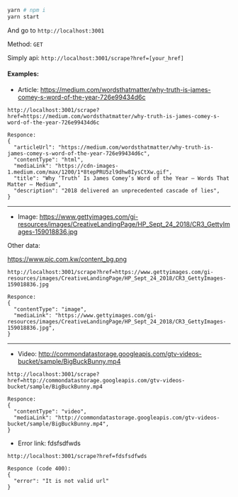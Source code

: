 ```bash
yarn # npm i
yarn start
```
And go to `http://localhost:3001`

Method: `GET`

Simply api:  `http://localhost:3001/scrape?href=[your_href]`

#### Examples:

- Article: https://medium.com/wordsthatmatter/why-truth-is-james-comey-s-word-of-the-year-726e99434d6c
```
http://localhost:3001/scrape?href=https://medium.com/wordsthatmatter/why-truth-is-james-comey-s-word-of-the-year-726e99434d6c

Responce:
{
  "articleUrl": "https://medium.com/wordsthatmatter/why-truth-is-james-comey-s-word-of-the-year-726e99434d6c",
  "contentType": "html",
  "mediaLink": "https://cdn-images-1.medium.com/max/1200/1*8tepPRU5zl9dhw8IysCtXw.gif",
  "title": "Why ‘Truth’ Is James Comey’s Word of the Year – Words That Matter – Medium",
  "description": "2018 delivered an unprecedented cascade of lies",
}
```
---
- Image: https://www.gettyimages.com/gi-resources/images/CreativeLandingPage/HP_Sept_24_2018/CR3_GettyImages-159018836.jpg

Other data:

https://www.pic.com.kw/content_bg.png
```
http://localhost:3001/scrape?href=https://www.gettyimages.com/gi-resources/images/CreativeLandingPage/HP_Sept_24_2018/CR3_GettyImages-159018836.jpg

Responce:
{
  "contentType": "image",
  "mediaLink": "https://www.gettyimages.com/gi-resources/images/CreativeLandingPage/HP_Sept_24_2018/CR3_GettyImages-159018836.jpg",
}
```
---
- Video: http://commondatastorage.googleapis.com/gtv-videos-bucket/sample/BigBuckBunny.mp4
```
http://localhost:3001/scrape?href=http://commondatastorage.googleapis.com/gtv-videos-bucket/sample/BigBuckBunny.mp4

Responce:
{
  "contentType": "video",
  "mediaLink": "http://commondatastorage.googleapis.com/gtv-videos-bucket/sample/BigBuckBunny.mp4",
}
```
- Error link: fdsfsdfwds
```
http://localhost:3001/scrape?href=fdsfsdfwds

Responce (code 400):
{
  "error": "It is not valid url"
}
```
